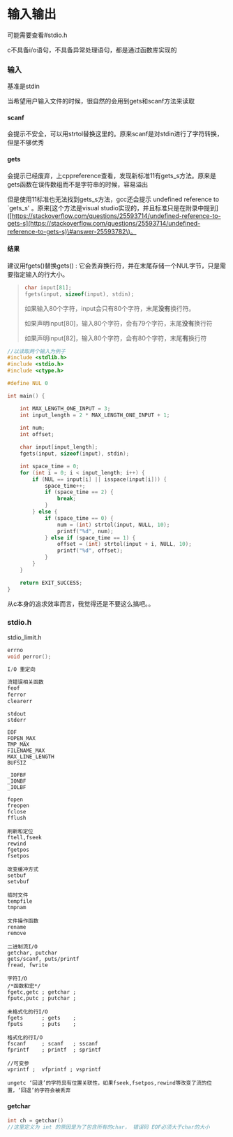 # 输入输出

可能需要查看\#stdio.h

c不具备i/o语句，不具备异常处理语句，都是通过函数库实现的

### 输入

基准是stdin

当希望用户输入文件的时候，很自然的会用到gets和scanf方法来读取

#### scanf

会提示不安全，可以用strtol替换这里的。原来scanf是对stdin进行了字符转换，但是不够优秀

#### gets

会提示已经废弃，上cppreference查看，发现新标准11有gets\_s方法。原来是gets函数在误传数组而不是字符串的时候，容易溢出

但是使用11标准也无法找到gets\_s方法，gcc还会提示 undefined reference to \`gets\_s' 。原来\[这个方法是visual studio实现的，并且标准只是在附录中提到\]\([https://stackoverflow.com/questions/25593714/undefined-reference-to-gets-s](https://stackoverflow.com/questions/25593714/undefined-reference-to-gets-s)\#answer-25593782\)。

#### 结果

建议用fgets\(\)替换gets\(\) : 它会丢弃换行符，并在末尾存储一个NUL字节，只是需要指定输入的行大小。

> ```c
> char input[81];
> fgets(input, sizeof(input), stdin);
> ```
>
> 如果输入80个字符，input会只有80个字符，末尾**没有**换行符。
>
> 如果声明input\[80\]，输入80个字符，会有79个字符，末尾**没有**换行符
>
> 如果声明input\[82\]，输入80个字符，会有80个字符，末尾**有**换行符

```c
//以读取两个输入为例子
#include <stdlib.h>
#include <stdio.h>
#include <ctype.h>

#define NUL 0

int main() {

    int MAX_LENGTH_ONE_INPUT = 3;
    int input_length = 2 * MAX_LENGTH_ONE_INPUT + 1;
    
    int num;
    int offset;

    char input[input_length];
    fgets(input, sizeof(input), stdin);

    int space_time = 0;
    for (int i = 0; i < input_length; i++) {
        if (NUL == input[i] || isspace(input[i])) {
            space_time++;
            if (space_time == 2) {
                break;
            }
        } else {
            if (space_time == 0) {
                num = (int) strtol(input, NULL, 10);
                printf("%d", num);
            } else if (space_time == 1) {
                offset = (int) strtol(input + i, NULL, 10);
                printf("%d", offset);
            }
        }
    }

    return EXIT_SUCCESS;
}
```

从c本身的追求效率而言，我觉得还是不要这么搞吧。。

### stdio.h

stdio\_limit.h

```c
errno
void perror();

I/O 重定向

流错误相关函数
feof
ferror
clearerr 
```

```text
stdout  
stderr
```

```text
EOF
FOPEN_MAX  
TMP_MAX
FILENAME_MAX  
MAX_LINE_LENGTH  
BUFSIZ  

_IOFBF
_IONBF
_IOLBF
```

```text
fopen
freopen
fclose
fflush  

刷新和定位
ftell,fseek  
rewind
fgetpos
fsetpos  

改变缓冲方式
setbuf  
setvbuf
```

```text
临时文件
tempfile
tmpnam

文件操作函数
rename
remove
```

```text
二进制流I/O
getchar, putchar
gets/scanf, puts/printf  
fread, fwrite
```

```text
字符I/O
/*函数和宏*/
fgetc,getc ; getchar ;
fputc,putc ; putchar ;

未格式化的行I/O
fgets      ; gets    ;
fputs      ; puts    ;

格式化的行I/O 
fscanf     ; scanf   ; sscanf  
fprintf    ; printf  ; sprintf

//可变参
vprintf ;  vfprintf ; vsprintf

ungetc ‘回退’的字符具有位置关联性，如果fseek,fsetpos,rewind等改变了流的位置，‘回退’的字符会被丢弃
```

#### getchar  

```c
int ch = getchar()
//这里定义为 int 的原因是为了包含所有的char， 错误码 EOF必须大于char的大小 
```

